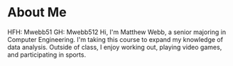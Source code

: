 # About Me
HFH: Mwebb51
GH: Mwebb512
Hi, I'm Matthew Webb, a senior majoring in Computer Engineering. I'm taking this course to expand my knowledge of data analysis. Outside of class, I enjoy working out, playing video games, and participating in sports.
